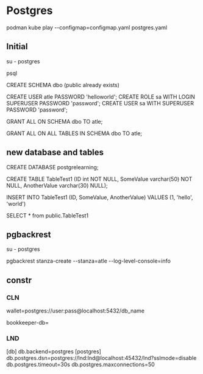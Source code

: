 # Postgres

podman kube play --configmap=configmap.yaml postgres.yaml

## Initial

su - postgres

psql

CREATE SCHEMA dbo (public already exists)

CREATE USER atle PASSWORD 'helloworld';
CREATE ROLE sa WITH LOGIN SUPERUSER PASSWORD 'password';
CREATE USER sa WITH SUPERUSER PASSWORD 'password';


GRANT ALL ON SCHEMA dbo TO atle;

GRANT ALL ON ALL TABLES IN SCHEMA dbo TO atle;

## new database and tables

CREATE DATABASE postgrelearning;

CREATE TABLE TableTest1 
    (ID int NOT NULL, 
    SomeValue varchar(50) NOT NULL, 
    AnotherValue varchar(30) NULL);

INSERT INTO TableTest1 (ID, SomeValue, AnotherValue)
VALUES (1, 'hello', 'world')

SELECT * from public.TableTest1

## pgbackrest

su - postgres

pgbackrest stanza-create --stanza=atle --log-level-console=info

## constr

### CLN
wallet=postgres://user:pass@localhost:5432/db_name

bookkeeper-db=

### LND

[db]
db.backend=postgres
[postgres]
 db.postgres.dsn=postgres://lnd:lnd@localhost:45432/lnd?sslmode=disable
 db.postgres.timeout=30s
 db.postgres.maxconnections=50